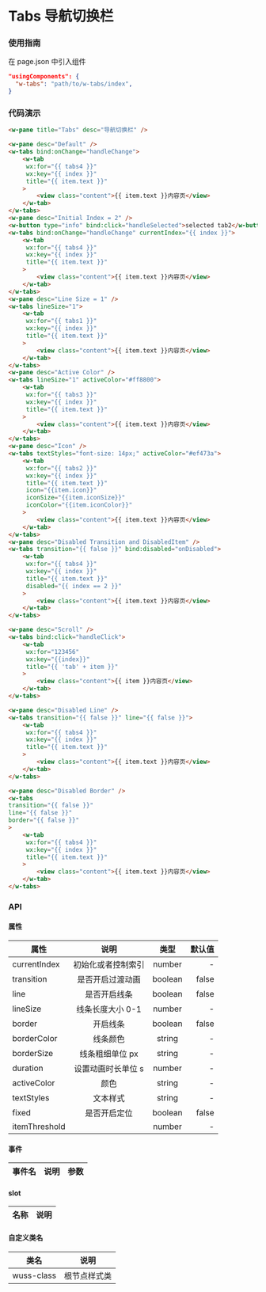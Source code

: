 # Tabs 导航切换栏

### 使用指南

在 page.json 中引入组件

```json
"usingComponents": {
  "w-tabs": "path/to/w-tabs/index",
}
```

### 代码演示

```html
<w-pane title="Tabs" desc="导航切换栏" />

<w-pane desc="Default" />
<w-tabs bind:onChange="handleChange">
	<w-tab
	 wx:for="{{ tabs4 }}"
	 wx:key="{{ index }}"
	 title="{{ item.text }}"
	>
		<view class="content">{{ item.text }}内容页</view>
	</w-tab>
</w-tabs>
<w-pane desc="Initial Index = 2" />
<w-button type="info" bind:click="handleSelected">selected tab2</w-button>
<w-tabs bind:onChange="handleChange" currentIndex="{{ index }}">
	<w-tab
	 wx:for="{{ tabs4 }}"
	 wx:key="{{ index }}"
	 title="{{ item.text }}"
	>
		<view class="content">{{ item.text }}内容页</view>
	</w-tab>
</w-tabs>
<w-pane desc="Line Size = 1" />
<w-tabs lineSize="1">
	<w-tab
	 wx:for="{{ tabs1 }}"
	 wx:key="{{ index }}"
	 title="{{ item.text }}"
	>
		<view class="content">{{ item.text }}内容页</view>
	</w-tab>
</w-tabs>
<w-pane desc="Active Color" />
<w-tabs lineSize="1" activeColor="#ff8800">
	<w-tab
	 wx:for="{{ tabs3 }}"
	 wx:key="{{ index }}"
	 title="{{ item.text }}"
	>
		<view class="content">{{ item.text }}内容页</view>
	</w-tab>
</w-tabs>
<w-pane desc="Icon" />
<w-tabs textStyles="font-size: 14px;" activeColor="#ef473a">
	<w-tab
	 wx:for="{{ tabs2 }}"
	 wx:key="{{ index }}"
	 title="{{ item.text }}"
	 icon="{{item.icon}}"
	 iconSize="{{item.iconSize}}"
	 iconColor="{{item.iconColor}}"
	>
		<view class="content">{{ item.text }}内容页</view>
	</w-tab>
</w-tabs>
<w-pane desc="Disabled Transition and DisabledItem" />
<w-tabs transition="{{ false }}" bind:disabled="onDisabled">
	<w-tab
	 wx:for="{{ tabs4 }}"
	 wx:key="{{ index }}"
	 title="{{ item.text }}"
	 disabled="{{ index == 2 }}"
	>
		<view class="content">{{ item.text }}内容页</view>
	</w-tab>
</w-tabs>

<w-pane desc="Scroll" />
<w-tabs bind:click="handleClick">
	<w-tab
	 wx:for="123456"
	 wx:key="{{index}}"
	 title="{{ 'tab' + item }}"
	>
		<view class="content">{{ item }}内容页</view>
	</w-tab>
</w-tabs>

<w-pane desc="Disabled Line" />
<w-tabs transition="{{ false }}" line="{{ false }}">
	<w-tab
	 wx:for="{{ tabs4 }}"
	 wx:key="{{ index }}"
	 title="{{ item.text }}"
	>
		<view class="content">{{ item.text }}内容页</view>
	</w-tab>
</w-tabs>

<w-pane desc="Disabled Border" />
<w-tabs
transition="{{ false }}"
line="{{ false }}"
border="{{ false }}"
>
	<w-tab
	 wx:for="{{ tabs4 }}"
	 wx:key="{{ index }}"
	 title="{{ item.text }}"
	>
		<view class="content">{{ item.text }}内容页</view>
	</w-tab>
</w-tabs>
```

### API

#### 属性

| 属性          |        说明        |  类型   | 默认值 |
| ------------- | :----------------: | :-----: | -----: |
| currentIndex  | 初始化或者控制索引 | number  |      - |
| transition    |  是否开启过渡动画  | boolean |  false |
| line          |    是否开启线条    | boolean |  false |
| lineSize      |  线条长度大小 0-1  | number  |      - |
| border        |      开启线条      | boolean |  false |
| borderColor   |      线条颜色      | string  |      - |
| borderSize    |  线条粗细单位 px   | string  |      - |
| duration      | 设置动画时长单位 s | number  |      - |
| activeColor   |        颜色        | string  |      - |
| textStyles    |      文本样式      | string  |      - |
| fixed         |    是否开启定位    | boolean |  false |
| itemThreshold |                    | number  |      - |

#### 事件

| 事件名 | 说明 | 参数 |
| ------ | ---- | ---- |


#### slot

| 名称 | 说明 |
| ---- | ---- |


#### 自定义类名

| 类名       | 说明         |
| ---------- | ------------ |
| wuss-class | 根节点样式类 |
